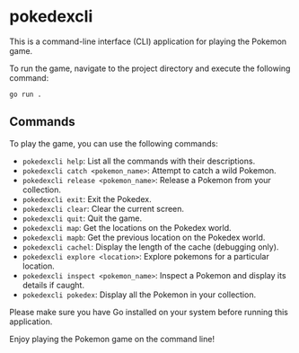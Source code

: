 # pokedexcli

This is a command-line interface (CLI) application for playing the Pokemon game.

To run the game, navigate to the project directory and execute the following command:

```
go run .
```

## Commands

To play the game, you can use the following commands:

- `pokedexcli help`: List all the commands with their descriptions.
- `pokedexcli catch <pokemon_name>`: Attempt to catch a wild Pokemon.
- `pokedexcli release <pokemon_name>`: Release a Pokemon from your collection.
- `pokedexcli exit`: Exit the Pokedex.
- `pokedexcli clear`: Clear the current screen.
- `pokedexcli quit`: Quit the game.
- `pokedexcli map`: Get the locations on the Pokedex world.
- `pokedexcli mapb`: Get the previous location on the Pokedex world.
- `pokedexcli cachel`: Display the length of the cache (debugging only).
- `pokedexcli explore <location>`: Explore pokemons for a particular location.
- `pokedexcli inspect <pokemon_name>`: Inspect a Pokemon and display its details if caught.
- `pokedexcli pokedex`: Display all the Pokemon in your collection.

Please make sure you have Go installed on your system before running this application.


Enjoy playing the Pokemon game on the command line!
